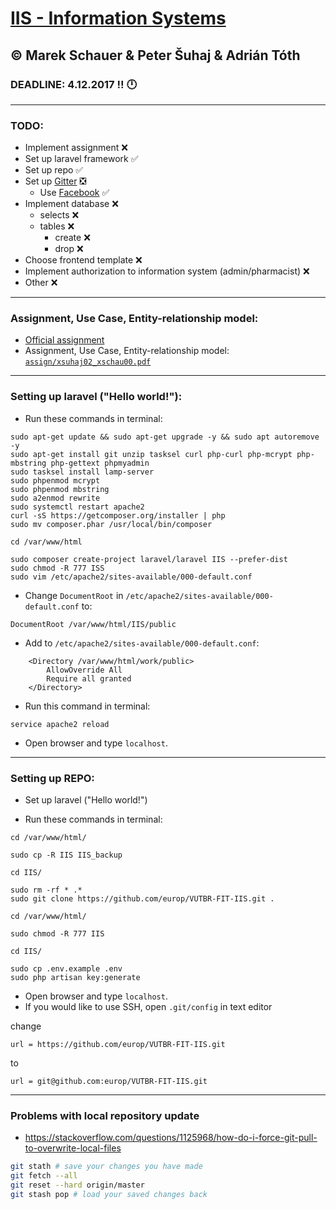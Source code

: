 # [IIS - Information Systems](https://www.fit.vutbr.cz/study/courses/index.php.en?id=12157)
## © Marek Schauer & Peter Šuhaj & Adrián Tóth
### DEADLINE: 4.12.2017 :bangbang: :clock12:


---


### TODO:
* Implement assignment :x:
* Set up laravel framework :white_check_mark:
* Set up repo :white_check_mark:
* Set up [Gitter](https://gitter.im/) :negative_squared_cross_mark:
    * Use [Facebook](https://www.facebook.com/) :white_check_mark:
* Implement database :x:
	* selects :x:
	* tables :x:
		* create :x:
		* drop :x:
* Choose frontend template :x:
* Implement authorization to information system (admin/pharmacist) :x:
* Other :x:


---


### Assignment, Use Case, Entity-relationship model:

* [Official assignment](https://www.fit.vutbr.cz/study/courses/IIS/private/projekt/.cs)
* Assignment, Use Case, Entity-relationship model: [`assign/xsuhaj02_xschau00.pdf`](https://github.com/europ/VUTBR-FIT-IIS/blob/master/assign/xsuhaj02_xschau00.pdf)


---


### Setting up laravel ("Hello world!"):

* Run these commands in terminal:
```
sudo apt-get update && sudo apt-get upgrade -y && sudo apt autoremove -y
sudo apt-get install git unzip tasksel curl php-curl php-mcrypt php-mbstring php-gettext phpmyadmin
sudo tasksel install lamp-server
sudo phpenmod mcrypt
sudo phpenmod mbstring
sudo a2enmod rewrite
sudo systemctl restart apache2
curl -sS https://getcomposer.org/installer | php
sudo mv composer.phar /usr/local/bin/composer

cd /var/www/html

sudo composer create-project laravel/laravel IIS --prefer-dist
sudo chmod -R 777 ISS
sudo vim /etc/apache2/sites-available/000-default.conf
```

* Change `DocumentRoot` in `/etc/apache2/sites-available/000-default.conf` to:
```
DocumentRoot /var/www/html/IIS/public
```

* Add to `/etc/apache2/sites-available/000-default.conf`:
```
	<Directory /var/www/html/work/public>
		AllowOverride All
		Require all granted
	</Directory>
```


* Run this command in terminal:
```
service apache2 reload
```

* Open browser and type `localhost`.


---


### Setting up REPO:

* Set up laravel ("Hello world!")

* Run these commands in terminal:
```
cd /var/www/html/

sudo cp -R IIS IIS_backup

cd IIS/

sudo rm -rf * .*
sudo git clone https://github.com/europ/VUTBR-FIT-IIS.git .

cd /var/www/html/

sudo chmod -R 777 IIS

cd IIS/

sudo cp .env.example .env
sudo php artisan key:generate
```

* Open browser and type `localhost`.
* If you would like to use SSH, open `.git/config` in text editor

change
```
url = https://github.com/europ/VUTBR-FIT-IIS.git
```
to
```
url = git@github.com:europ/VUTBR-FIT-IIS.git
```

---

### Problems with local repository update

* https://stackoverflow.com/questions/1125968/how-do-i-force-git-pull-to-overwrite-local-files
```sh
git stath # save your changes you have made
git fetch --all
git reset --hard origin/master
git stash pop # load your saved changes back
```
